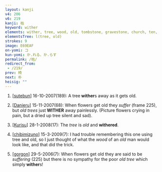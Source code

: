 ```yaml
---
layout: kanji
v4: 206
v6: 219
kanji: 枯
keyword: wither
elements: wither, tree, wood, old, tombstone, gravestone, church, ten, needle, mouth
elementsTree: l(tree, old)
strokes: 9
image: E69EAF
on-yomi: コ
kun-yomi: か.れる、か.らす
permalink: /枯/
redirect_from:
 - /219/
prev: 椅
next: 朴
heisig: ""
---
```


1) [<a href="http://kanji.koohii.com/profile/sutebun">sutebun</a>] 16-10-2007(189): A tree<strong> wither</strong>s away as it gets old.

2) [<a href="http://kanji.koohii.com/profile/Danieru">Danieru</a>] 15-11-2007(68): When flowers get old they <em>suffer</em> (frame 225), but <em>old trees</em> just<strong> WITHER</strong> away painlessly. (Picture flowers crying in pain, but a dried up tree silent and sad).

3) [<a href="http://kanji.koohii.com/profile/Kurisu">Kurisu</a>] 28-1-2008(17): The <em>tree</em> is <em>old</em> and <strong>withered</strong>.

4) [<a href="http://kanji.koohii.com/profile/chibimizuno">chibimizuno</a>] 15-3-2009(7): I had trouble remembering this one using tree and old, so I just thought of what the <em>wood</em> of an <em>old</em> man would look like, and that did the trick.

5) [<a href="http://kanji.koohii.com/profile/gorgon">gorgon</a>] 29-5-2006(7): When flowers get old they are said to be <em>suffering</em> (225) but there is no sympathy for the poor <em>old tree</em> which simply<strong> wither</strong>s!

